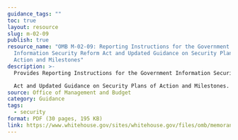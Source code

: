 ```yaml
---
guidance_tags: ""
toc: true
layout: resource
slug: m-02-09
publish: true
resource_name: "OMB M-02-09: Reporting Instructions for the Government
  Information Security Reform Act and Updated Guidance on Security Plans of
  Action and Milestones"
description: >-
  Provides Reporting Instructions for the Government Information Security Reform

  Act and Updated Guidance on Security Plans of Action and Milestones. Dated July 2, 2002. 
source: Office of Management and Budget
category: Guidance
tags:
  - security
format: PDF (30 pages, 195 KB)
link: https://www.whitehouse.gov/sites/whitehouse.gov/files/omb/memoranda/2002/m02-09.pdf
---
```

